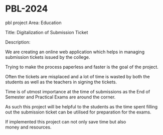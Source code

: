# PBL-2024
pbl project 
Area: Education

Title: Digitalization of Submission Ticket

Description:

We are creating an online web application which helps in managing submission tickets issued by the college.

Trying to make the process paperless and faster is the goal of the project.

Often the tickets are misplaced and a lot of time is wasted by both the students as well as the teachers in signing the tickets.

Time is of utmost importance at the time of submissions as the End of Semester and Practical Exams are around the corner.

As such this project will be helpful to the students as the time spent filling out the submission ticket can be utilised for preparation for the exams.

If implemented this project can not only save time but also money and resources.
